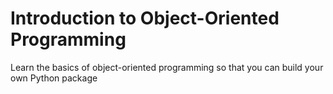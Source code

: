 # Introduction to Object-Oriented Programming
Learn the basics of object-oriented programming so that you can build your own Python package
